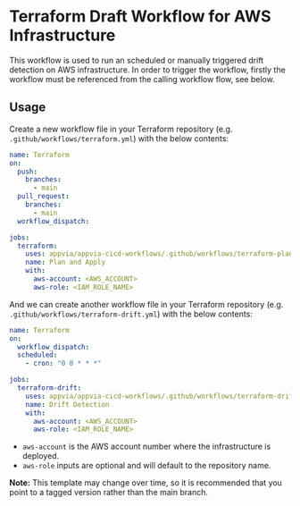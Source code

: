 # Terraform Draft Workflow for AWS Infrastructure

This workflow is used to run an scheduled or manually triggered drift detection on AWS infrastructure. In order to trigger the workflow, firstly the workflow must be referenced from the calling workflow flow, see below.

## Usage

Create a new workflow file in your Terraform repository (e.g. `.github/workflows/terraform.yml`) with the below contents:

```yml
name: Terraform
on:
  push:
    branches:
      - main
  pull_request:
    branches:
      - main
  workflow_dispatch:

jobs:
  terraform:
    uses: appvia/appvia-cicd-workflows/.github/workflows/terraform-plan-and-apply-aws.yml@main
    name: Plan and Apply
    with:
      aws-account: <AWS_ACCOUNT>
      aws-role: <IAM_ROLE_NAME>
```

And we can create another workflow file in your Terraform repository (e.g. `.github/workflows/terraform-drift.yml`) with the below contents:

```yml
name: Terraform
on:
  workflow_dispatch:
  scheduled:
    - cron: "0 0 * * *"

jobs:
  terraform-drift:
    uses: appvia/appvia-cicd-workflows/.github/workflows/terraform-drift.yml@main
    name: Drift Detection
    with:
      aws-account: <AWS_ACCOUNT>
      aws-role: <IAM_ROLE_NAME>
```

- `aws-account` is the AWS account number where the infrastructure is deployed.
- `aws-role` inputs are optional and will default to the repository name.

**Note:** This template may change over time, so it is recommended that you point to a tagged version rather than the main branch.
